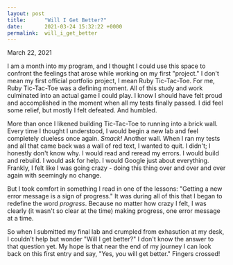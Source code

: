```yaml
---
layout: post
title:      "Will I Get Better?"
date:       2021-03-24 15:32:22 +0000
permalink:  will_i_get_better
---
```


March 22, 2021

I am a month into my program, and I thought I could use this space to confront the feelings that arose while working on my first "project." I don't mean my first official portfolio project, I mean Ruby Tic-Tac-Toe. For me, Ruby Tic-Tac-Toe was a defining moment. All of this study and work culminated into an actual game I could play. I know I should have felt proud and accomplished in the moment when all my tests finally passed. I did feel some relief, but mostly I felt defeated. And humbled.

More than once I likened building Tic-Tac-Toe to running into a brick wall. Every time I thought I understood, I would begin a new lab and feel completely clueless once again. *Smack!* Another wall. When I ran my tests and all that came back was a wall of red text, I wanted to quit. I didn't; I honestly don't know why. I would read and reread my errors. I would build and rebuild. I would ask for help. I would Google just about everything. Frankly, I felt like I was going crazy - doing this thing over and over and over again with seemingly no change.

But I took comfort in something I read in one of the lessons: "Getting a new error message is a sign of progress." It was during all of this that I began to redefine the word *progress*. Because no matter how crazy I felt, I was clearly (it wasn't so clear at the time) making progress, one error message at a time.

So when I submitted my final lab and crumpled from exhasution at my desk, I couldn't help but wonder "Will I get better?" I don't know the answer to that question yet. My hope is that near the end of my journey I can look back on this first entry and say, "Yes, you will get better." Fingers crossed!


